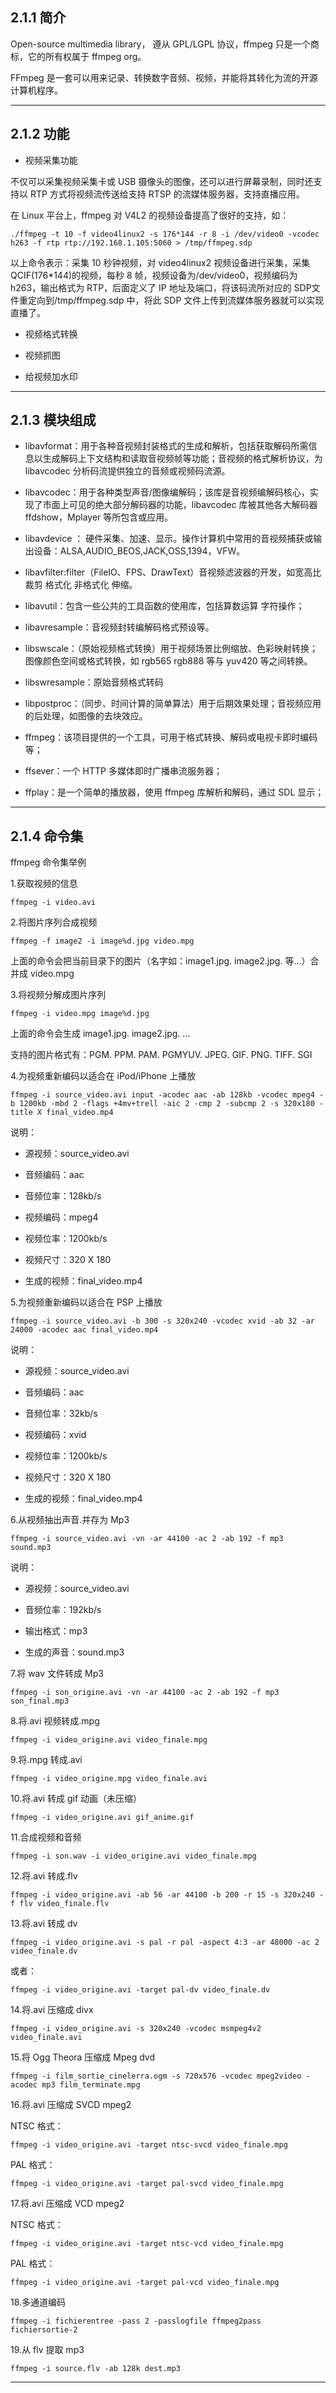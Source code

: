 ## 2.1.1  简介

Open-source multimedia library， 遵从 GPL/LGPL 协议，ffmpeg 只是一个商标，它的所有权属于 ffmpeg org。

FFmpeg 是一套可以用来记录、转换数字音频、视频，并能将其转化为流的开源计算机程序。

---

## 2.1.2  功能

- 视频采集功能

不仅可以采集视频采集卡或 USB 摄像头的图像，还可以进行屏幕录制，同时还支持以 RTP 方式将视频流传送给支持 RTSP 的流媒体服务器，支持直播应用。

在 Linux 平台上，ffmpeg 对 V4L2 的视频设备提高了很好的支持，如：

`./ffmpeg -t 10 -f video4linux2 -s 176*144 -r 8 -i /dev/video0 -vcodec h263 -f rtp rtp://192.168.1.105:5060 > /tmp/ffmpeg.sdp`

以上命令表示：采集 10 秒钟视频，对 video4linux2 视频设备进行采集，采集 QCIF(176*144)的视频，每秒 8 帧，视频设备为/dev/video0，视频编码为 h263，输出格式为 RTP，后面定义了 IP 地址及端口，将该码流所对应的 SDP文件重定向到/tmp/ffmpeg.sdp 中，将此 SDP 文件上传到流媒体服务器就可以实现直播了。

- 视频格式转换

- 视频抓图

- 给视频加水印

---

## 2.1.3 模块组成

- libavformat：用于各种音视频封装格式的生成和解析，包括获取解码所需信息以生成解码上下文结构和读取音视频帧等功能；音视频的格式解析协议，为 libavcodec 分析码流提供独立的音频或视频码流源。

- libavcodec：用于各种类型声音/图像编解码；该库是音视频编解码核心，实现了市面上可见的绝大部分解码器的功能，libavcodec 库被其他各大解码器 ffdshow，Mplayer 等所包含或应用。

- libavdevice ： 硬件采集、加速、显示。操作计算机中常用的音视频捕获或输出设备：ALSA,AUDIO_BEOS,JACK,OSS,1394，VFW。

- libavfilter:filter（FileIO、FPS、DrawText）音视频滤波器的开发，如宽高比 裁剪 格式化 非格式化 伸缩。

- libavutil：包含一些公共的工具函数的使用库，包括算数运算 字符操作；

- libavresample：音视频封转编解码格式预设等。

- libswscale：（原始视频格式转换）用于视频场景比例缩放、色彩映射转换；图像颜色空间或格式转换，如 rgb565 rgb888 等与 yuv420 等之间转换。

- libswresample：原始音频格式转码

- libpostproc：（同步、时间计算的简单算法）用于后期效果处理；音视频应用的后处理，如图像的去块效应。

- ffmpeg：该项目提供的一个工具，可用于格式转换、解码或电视卡即时编码等；

- ffsever：一个 HTTP 多媒体即时广播串流服务器；

- ffplay：是一个简单的播放器，使用 ffmpeg 库解析和解码，通过 SDL 显示；

---

## 2.1.4 命令集

ffmpeg 命令集举例

1.获取视频的信息

`ffmpeg -i video.avi`

2.将图片序列合成视频

`ffmpeg -f image2 -i image%d.jpg video.mpg`

上面的命令会把当前目录下的图片（名字如：image1.jpg. image2.jpg. 等...）合并成 video.mpg

3.将视频分解成图片序列

`ffmpeg -i video.mpg image%d.jpg`

上面的命令会生成 image1.jpg. image2.jpg. ...

支持的图片格式有：PGM. PPM. PAM. PGMYUV. JPEG. GIF. PNG. TIFF. SGI

4.为视频重新编码以适合在 iPod/iPhone 上播放

`ffmpeg -i source_video.avi input -acodec aac -ab 128kb -vcodec mpeg4 -b 1200kb -mbd 2 -flags +4mv+trell -aic 2 -cmp 2 -subcmp 2 -s 320x180 -title X final_video.mp4`

说明：

* 源视频：source_video.avi

* 音频编码：aac

* 音频位率：128kb/s

* 视频编码：mpeg4

* 视频位率：1200kb/s

* 视频尺寸：320 X 180

* 生成的视频：final_video.mp4

5.为视频重新编码以适合在 PSP 上播放

`ffmpeg -i source_video.avi -b 300 -s 320x240 -vcodec xvid -ab 32 -ar 24000 -acodec aac final_video.mp4`

说明：

* 源视频：source_video.avi

* 音频编码：aac

* 音频位率：32kb/s

* 视频编码：xvid

* 视频位率：1200kb/s

* 视频尺寸：320 X 180

* 生成的视频：final_video.mp4

6.从视频抽出声音.并存为 Mp3

`ffmpeg -i source_video.avi -vn -ar 44100 -ac 2 -ab 192 -f mp3 sound.mp3`

说明：

* 源视频：source_video.avi

* 音频位率：192kb/s

* 输出格式：mp3

* 生成的声音：sound.mp3

7.将 wav 文件转成 Mp3

`ffmpeg -i son_origine.avi -vn -ar 44100 -ac 2 -ab 192 -f mp3 son_final.mp3`

8.将.avi 视频转成.mpg

`ffmpeg -i video_origine.avi video_finale.mpg`

9.将.mpg 转成.avi

`ffmpeg -i video_origine.mpg video_finale.avi`

10.将.avi 转成 gif 动画（未压缩）

`ffmpeg -i video_origine.avi gif_anime.gif`

11.合成视频和音频

`ffmpeg -i son.wav -i video_origine.avi video_finale.mpg`

12.将.avi 转成.flv

`ffmpeg -i video_origine.avi -ab 56 -ar 44100 -b 200 -r 15 -s 320x240 -f flv video_finale.flv`

13.将.avi 转成 dv

`ffmpeg -i video_origine.avi -s pal -r pal -aspect 4:3 -ar 48000 -ac 2 video_finale.dv`

或者：

`ffmpeg -i video_origine.avi -target pal-dv video_finale.dv`

14.将.avi 压缩成 divx

`ffmpeg -i video_origine.avi -s 320x240 -vcodec msmpeg4v2 video_finale.avi`

15.将 Ogg Theora 压缩成 Mpeg dvd

`ffmpeg -i film_sortie_cinelerra.ogm -s 720x576 -vcodec mpeg2video -acodec mp3 film_terminate.mpg`

16.将.avi 压缩成 SVCD mpeg2

NTSC 格式：

`ffmpeg -i video_origine.avi -target ntsc-svcd video_finale.mpg`

PAL 格式：

`ffmpeg -i video_origine.avi -target pal-svcd video_finale.mpg`

17.将.avi 压缩成 VCD mpeg2

NTSC 格式：

`ffmpeg -i video_origine.avi -target ntsc-vcd video_finale.mpg`

PAL 格式：

`ffmpeg -i video_origine.avi -target pal-vcd video_finale.mpg`

18.多通道编码

`ffmpeg -i fichierentree -pass 2 -passlogfile ffmpeg2pass fichiersortie-2`

19.从 flv 提取 mp3

`ffmpeg -i source.flv -ab 128k dest.mp3`

---

